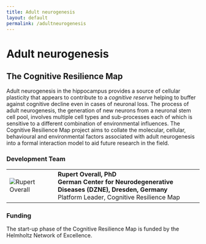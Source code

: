 ```yaml
---
title: Adult neurogenesis
layout: default
permalink: /adultneurogenesis
---
```


# Adult neurogenesis

## The Cognitive Resilience Map

Adult neurogenesis in the hippocampus provides a source of cellular plasticity that appears to contribute to a *cognitive reserve* helping to buffer against cognitive decline even in cases of neuronal loss. The process of adult neurogenesis, the generation of new neurons from a neuronal stem cell pool, involves multiple cell types and sub-processes each of which is sensitive to a different combination of environmental influences. The Cognitive Resilience Map project aims to collate the molecular, cellular, behavioural and environmental factors associated with adult neurogenesis into a formal interaction model to aid future research in the field.

### Development Team

<table>
<tr>
<td style="width: 110px;"><img src="../images/team/RupertOverall.jpg" alt="Rupert Overall" /></td>
<td><strong>Rupert Overall, PhD</strong><br />
<strong>German Center for Neurodegenerative Diseases (DZNE), Dresden, Germany</strong>
<br />Platform Leader, Cognitive Resilience Map</td>
</tr>
</table>

### Funding

The start-up phase of the Cognitive Resilience Map is funded by the Helmholtz Network of Excellence.
